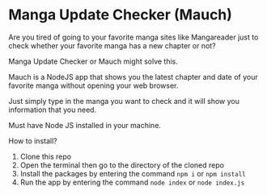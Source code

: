 # Manga Update Checker (Mauch)
Are you tired of going to your favorite manga sites like Mangareader just to check whether your favorite manga has a new chapter or not?

Manga Update Checker or Mauch might solve this.

Mauch is a NodeJS app that shows you the latest chapter and date of your favorite manga without opening your web browser.

Just simply type in the manga you want to check and it will show you information that you need.

Must have Node JS installed in your machine.

How to install?
1. Clone this repo
2. Open the terminal then go to the directory of the cloned repo
3. Install the packages by entering the command `npm i` or `npm install`
4. Run the app by entering the command `node index` or `node index.js`

